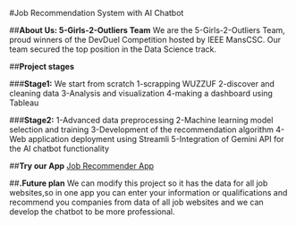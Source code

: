 #Job Recommendation System with AI Chatbot

##**About Us: 5-Girls-2-Outliers Team**
We are the 5-Girls-2-Outliers Team, proud winners of the DevDuel Competition hosted by IEEE MansCSC. 
Our team secured the top position in the Data Science track.

##**Project stages**

 ###**Stage1:**
 We start from scratch 1-scrapping WUZZUF 2-discover and cleaning data 3-Analysis and visualization
4-making a dashboard using Tableau 

###**Stage2:**
1-Advanced data preprocessing 2-Machine learning model selection and training
3-Development of the recommendation algorithm 4-Web application deployment using Streamli
5-Integration of Gemini API for the AI chatbot functionality

##**Try our App**
[Job Recommender App](https://devduel-kegejrenhg4qsngw5hxyag.streamlit.app/)

##**.Future plan**
We can modify this project so it has the data for all job websites,so in one app
you can enter your information or qualifications and recommend you companies from data of all job websites and
we can develop the chatbot to be more professional.

